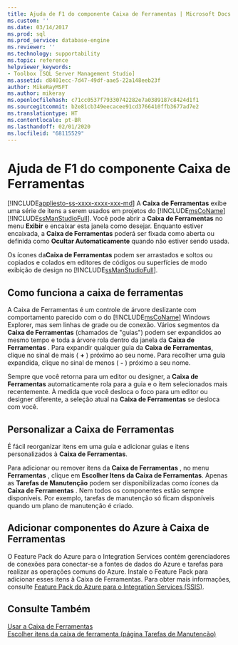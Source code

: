 ```yaml
---
title: Ajuda de F1 do componente Caixa de Ferramentas | Microsoft Docs
ms.custom: ''
ms.date: 03/14/2017
ms.prod: sql
ms.prod_service: database-engine
ms.reviewer: ''
ms.technology: supportability
ms.topic: reference
helpviewer_keywords:
- Toolbox [SQL Server Management Studio]
ms.assetid: d8401ecc-7d47-49df-aae5-22a148eeb23f
author: MikeRayMSFT
ms.author: mikeray
ms.openlocfilehash: c71cc0537f79330742282e7a0389187c8424d1f1
ms.sourcegitcommit: b2e81cb349eecacee91cd3766410ffb3677ad7e2
ms.translationtype: HT
ms.contentlocale: pt-BR
ms.lasthandoff: 02/01/2020
ms.locfileid: "68115529"
---
```

# <a name="toolbox-component-f1-help"></a>Ajuda de F1 do componente Caixa de Ferramentas
[!INCLUDE[appliesto-ss-xxxx-xxxx-xxx-md](../../includes/appliesto-ss-xxxx-xxxx-xxx-md.md)]
  A **Caixa de Ferramentas** exibe uma série de itens a serem usados em projetos do [!INCLUDE[msCoName](../../includes/msconame-md.md)] [!INCLUDE[ssManStudioFull](../../includes/ssmanstudiofull-md.md)]. Você pode abrir a **Caixa de Ferramentas** no menu **Exibir** e encaixar esta janela como desejar. Enquanto estiver encaixada, a **Caixa de Ferramentas** poderá ser fixada como aberta ou definida como **Ocultar Automaticamente** quando não estiver sendo usada.  
  
 Os ícones da**Caixa de Ferramentas** podem ser arrastados e soltos ou copiados e colados em editores de códigos ou superfícies de modo exibição de design no [!INCLUDE[ssManStudioFull](../../includes/ssmanstudiofull-md.md)].  
  
## <a name="how-the-toolbox-works"></a>Como funciona a caixa de ferramentas  
 A Caixa de Ferramentas é um controle de árvore deslizante com comportamento parecido com o do [!INCLUDE[msCoName](../../includes/msconame-md.md)] Windows Explorer, mas sem linhas de grade ou de conexão. Vários segmentos da **Caixa de Ferramentas** (chamados de "guias") podem ser expandidos ao mesmo tempo e toda a árvore rola dentro da janela da **Caixa de Ferramentas** . Para expandir qualquer guia da **Caixa de Ferramentas**, clique no sinal de mais ( **+** ) próximo ao seu nome. Para recolher uma guia expandida, clique no sinal de menos ( **-** ) próximo a seu nome.  
  
 Sempre que você retorna para um editor ou designer, a **Caixa de Ferramentas** automaticamente rola para a guia e o item selecionados mais recentemente. À medida que você desloca o foco para um editor ou designer diferente, a seleção atual na **Caixa de Ferramentas** se desloca com você.  
  
## <a name="customize-the-toolbox"></a>Personalizar a Caixa de Ferramentas  
 É fácil reorganizar itens em uma guia e adicionar guias e itens personalizados à **Caixa de Ferramentas**.  
  
 Para adicionar ou remover itens da **Caixa de Ferramentas** , no menu **Ferramentas** , clique em **Escolher Itens da Caixa de Ferramentas**. Apenas as **Tarefas de Manutenção** podem ser disponibilizadas como ícones da **Caixa de Ferramentas** . Nem todos os componentes estão sempre disponíveis. Por exemplo, tarefas de manutenção só ficam disponíveis quando um plano de manutenção é criado.  
  
## <a name="add-azure-components-to-the-toolbox"></a>Adicionar componentes do Azure à Caixa de Ferramentas  
 O Feature Pack do Azure para o Integration Services contém gerenciadores de conexões para conectar-se a fontes de dados do Azure e tarefas para realizar as operações comuns do Azure. Instale o Feature Pack para adicionar esses itens à Caixa de Ferramentas. Para obter mais informações, consulte [Feature Pack do Azure para o Integration Services &#40;SSIS&#41;](../../integration-services/azure-feature-pack-for-integration-services-ssis.md).  
  
## <a name="see-also"></a>Consulte Também  
 [Usar a Caixa de Ferramentas](../../ssms/use-the-toolbox.md)   
 [Escolher itens da caixa de ferramenta &#40;página Tarefas de Manutenção&#41;](https://msdn.microsoft.com/library/b92c9054-7479-45d8-a54c-c1bb6699bdb3)  

